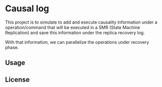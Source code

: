 # Causal log

This project is to simulate to add and execute causality information under a operation/command that will be executed in a SMR (State Machine Replication) and save this information under the replica recovery log.

With that information, we can parallelize the operations under recovery phase.

## Usage

## License

